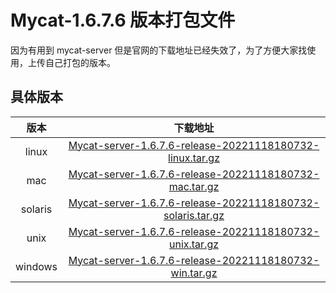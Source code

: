 # Mycat-1.6.7.6 版本打包文件

因为有用到 mycat-server 但是官网的下载地址已经失效了，为了方便大家找使用，上传自己打包的版本。

## 具体版本

|版本|下载地址|
|:--:|:--:|
|linux|[Mycat-server-1.6.7.6-release-20221118180732-linux.tar.gz](http://42.192.78.210:9000/public/mycat/Mycat-server-1.6.7.6-release-20221118180732-linux.tar.gz)|
|mac|[Mycat-server-1.6.7.6-release-20221118180732-mac.tar.gz](http://42.192.78.210:9000/public/mycat/Mycat-server-1.6.7.6-release-20221118180732-mac.tar.gz)|
|solaris|[Mycat-server-1.6.7.6-release-20221118180732-solaris.tar.gz](http://42.192.78.210:9000/public/mycat/Mycat-server-1.6.7.6-release-20221118180732-solaris.tar.gz)|
|unix|[Mycat-server-1.6.7.6-release-20221118180732-unix.tar.gz](http://42.192.78.210:9000/public/mycat/Mycat-server-1.6.7.6-release-20221118180732-unix.tar.gz)|
|windows|[Mycat-server-1.6.7.6-release-20221118180732-win.tar.gz](http://42.192.78.210:9000/public/mycat/Mycat-server-1.6.7.6-release-20221118180732-win.tar.gz)|
